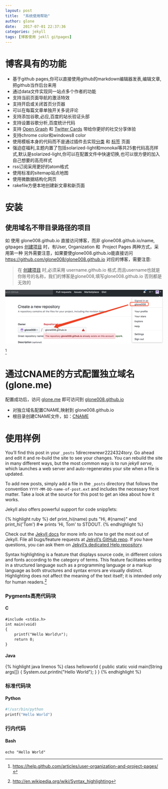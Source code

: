 ```yaml
---
layout: post
title:  "系统使用帮助"
author: glone
date:   2017-07-01 22:37:36
categories: jekyll
tags: [博客使用 jekll gitpages]
---
```


# 博客具有的功能
* 基于github pages,你可以直接使用github的markdown编辑器发表,编辑文章,把github当作后台来用
* 通过data文件实现同一站点多个作者的功能
* 支持当前页面导航的激活特效
* 支持开启或关闭首页分页器
* 可以在每篇文章单独开关多说评论
* 支持添加谷歌,必应,百度的站长验证头部
* 支持设置谷歌分析,百度统计代码
* 支持 [Open Graph](https://developers.facebook.com/docs/opengraph/) 和 [Twitter Cards](https://dev.twitter.com/docs/cards) 带给你更好的社交分享体验
* 支持chrome color和windows8 color
* 使用模板本身的代码而不是通过插件去实现[分类](http://blog.ibrother.me/jekyll-theme-ey/categories/) 和 [标签](http://blog.ibrother.me/jekyll-theme-ey/tags/) 页面
* 强迫症福利,主题内置了包括solarized-light和monokai等共25套代码高亮样式,默认是solarized-light,你可以在配置文件中快速切换,也可以很方便的加入自己想要的高亮样式
* rss订阅采用更好的atom格式
* 使用标准的sitemap站点地图
* 使用微数据结构化网页
* rakefile方便本地创建新文章和新页面

# 安装
## 使用域名不带目录路径的项目
如 使用 glone008.github.io 直接访问博客，而非 glone008.github.io/name, gitpages [创建项目](https://pages.github.com/) 时，有User, Organization 和  Project Pages 两种方式，采用第一种 另外需要注意，如果要使glone008.github.io能直接访问 https://github.com/glone008/glone008.github.io 对应的博客，需要注意:

> 在  [创建项目](https://github.com/new)  时,必须采用 username.github.io 格式.而且username也就是你账号的名称，我们的博客是glone008,填写glone008.github.io 否则都是无效的


![Image description](/statics/images/20170701/QQ20170701-200806@2x.png)

[^1.官方参考]

# 通过CNAME的方式配置独立域名(glone.me)
配置成功后，访问 [glone.me](http://glone.me) 即可访问到 [glone008.github.io](http://glone008.github.io)
* 对独立域名配置CNAME,映射到 glone008.github.io
* 根目录创建CNAME文件，如：[CNAME](https://github.com/glone008/glone008.github.io/blob/master/CNAME)

# 使用样例

You’ll find this post in your ```_posts``` 1direcrewrewr2224324tory. Go ahead and edit it and re-build the site to see your changes. You can rebuild the site in many different ways, but the most common way is to run *jekyll serve*, which launches a web server and auto-regenerates your site when a file is updated.
<!--more-->

To add new posts, simply add a file in the ```_posts``` directory that follows the convention `YYYY-MM-DD-name-of-post.ext` and includes the necessary front matter. Take a look at the source for this post to get an idea about how it works.

Jekyll also offers powerful support for code snipp1ets:

{% highlight ruby %}
def print_hi(name)
  puts "Hi, #{name}"
end
print_hi('Tom')
#=> prints 'Hi, Tom' to STDOUT.
{% endhighlight %}

Check out the [Jekyll docs][jekyll] for more info on how to get the most out of Jekyll. File all bugs/feature requests at [Jekyll’s GitHub repo][jekyll-gh]. If you have questions, you can ask them on [Jekyll’s dedicated Help repository][jekyll-help].

[jekyll]:      http://jekyllrb.com
[jekyll-gh]:   https://github.com/jekyll/jekyll
[jekyll-help]: https://github.com/jekyll/jekyll-help


Syntax highlighting is a feature that displays source code, in different colors and fonts according to the category of terms. This feature facilitates writing in a structured language such as a programming language or a markup language as both structures and syntax errors are visually distinct. Highlighting does not affect the meaning of the text itself; it is intended only for human readers.[^1]
<!--more-->

[^1]: <http://en.wikipedia.org/wiki/Syntax_highlighting>

### Pygments高亮代码块

#### C

```
#include <stdio.h>
int main(void)
{
    printf("Hello World\n");
    return 0;
}
```

#### Java

{% highlight java linenos %}
class helloworld
{
    public static void main(String args[])
    {
        System.out.println("Hello World");
    }
}
{% endhighlight %}

### 标准代码块

#### Python

~~~ python
#!/usr/bin/python
printf("Hello World")
~~~

### 行内代码

#### Bash

`echo "Hello World"`


[^1.官方参考]:https://help.github.com/articles/user-organization-and-project-pages/

